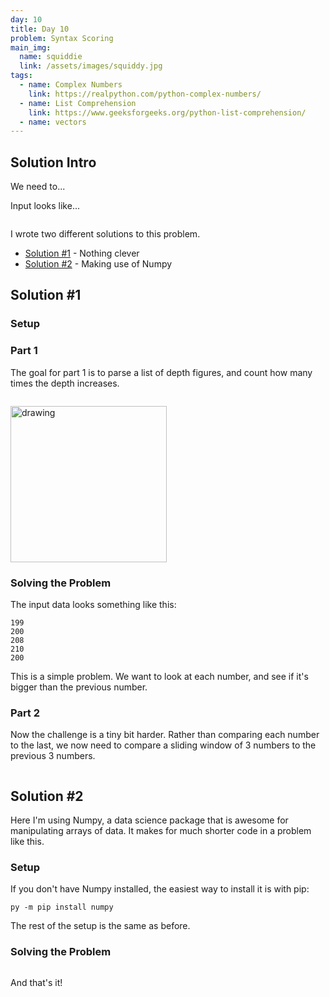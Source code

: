 ```yaml
---
day: 10
title: Day 10
problem: Syntax Scoring
main_img:
  name: squiddie
  link: /assets/images/squiddy.jpg
tags: 
  - name: Complex Numbers
    link: https://realpython.com/python-complex-numbers/
  - name: List Comprehension
    link: https://www.geeksforgeeks.org/python-list-comprehension/
  - name: vectors
---
```


## Solution Intro

We need to...

Input looks like...

```
```

I wrote two different solutions to this problem.

- [Solution #1](#solution-1) - Nothing clever
- [Solution #2](#solution-2) - Making use of Numpy

## Solution #1

### Setup

### Part 1

The goal for part 1 is to parse a list of depth figures, and count how many times the depth increases.

```python
```

<img src="{{ site.url }}{{ site.baseurl }}/assets/images/input_folder_location.png" alt="drawing" style="width:250px;"/>


### Solving the Problem

The input data looks something like this:

```
199
200
208
210
200
```

This is a simple problem.  We want to look at each number, and see if it's bigger than the previous number.

### Part 2

Now the challenge is a tiny bit harder.  Rather than comparing each number to the last,
we now need to compare a sliding window of 3 numbers to the previous 3 numbers.

```python
```

## Solution #2

Here I'm using Numpy, a data science package that is awesome for manipulating arrays of data.
It makes for much shorter code in a problem like this.

### Setup

If you don't have Numpy installed, the easiest way to install it is with pip:

```
py -m pip install numpy
```
The rest of the setup is the same as before.

### Solving the Problem

```python
```

And that's it!
